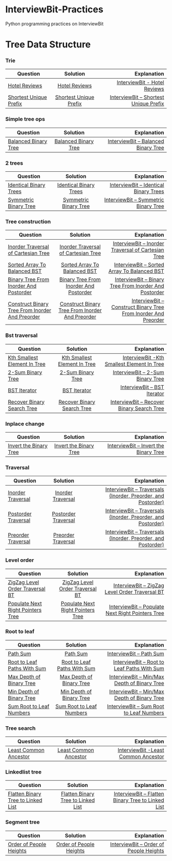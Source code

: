 # InterviewBit-Practices
Python programming practices on InterviewBit

# Tree Data Structure

### Trie
| Question        | Solution           | Explanation  |
| ------------- |:-------------:| -----:|
|[Hotel Reviews](https://www.interviewbit.com/problems/hotel-reviews/)|[Hotel Reviews](https://github.com/woodyko3234/InterviewBit-Practices/blob/master/Tree%20Data%20Structure/Tries/Hotel_Reviews_Trie.py)|[InterviewBit - Hotel Reviews](https://python5566.wordpress.com/2020/05/28/interviewbit-hotel-reviews/)|
|[Shortest Unique Prefix](https://www.interviewbit.com/problems/shortest-unique-prefix/)|[Shortest Unique Prefix](https://github.com/woodyko3234/InterviewBit-Practices/blob/master/Tree%20Data%20Structure/Trie/Shortest_Unique_Prefix.py)|[InterviewBit – Shortest Unique Prefix](https://python5566.wordpress.com/2020/07/06/interviewbit-shortest-unique-prefix/)|

### Simple tree ops
| Question        | Solution           | Explanation  |
| ------------- |:-------------:| -----:|
|[Balanced Binary Tree](https://www.interviewbit.com/problems/balanced-binary-tree/)|[Balanced Binary Tree](https://github.com/woodyko3234/InterviewBit-Practices/blob/master/Tree%20Data%20Structure/Simple%20tree%20ops/Balanced_Binary_Tree.py)|[InterviewBit – Balanced Binary Tree](https://python5566.wordpress.com/2020/05/30/interviewbit-balanced-binary-tree/)|

### 2 trees
| Question        | Solution           | Explanation  |
| ------------- |:-------------:| -----:|
|[Identical Binary Trees](https://www.interviewbit.com/problems/identical-binary-trees/)|[Identical Binary Trees](https://github.com/woodyko3234/InterviewBit-Practices/blob/master/Tree%20Data%20Structure/2%20trees/Identical_Binary_Trees.py)|[InterviewBit – Identical Binary Trees](https://python5566.wordpress.com/2020/05/30/interviewbit-identical-binary-trees/)|
|[Symmetric Binary Tree](https://www.interviewbit.com/problems/symmetric-binary-tree/)|[Symmetric Binary Tree](https://github.com/woodyko3234/InterviewBit-Practices/blob/master/Tree%20Data%20Structure/2%20trees/Symmetric_Binary_Tree.py)|[InterviewBit – Symmetric Binary Tree](https://python5566.wordpress.com/2020/05/30/interviewbit-symmetric-binary-tree/)|

### Tree construction
| Question        | Solution           | Explanation  |
| ------------- |:-------------:| -----:|
|[Inorder Traversal of Cartesian Tree](https://www.interviewbit.com/problems/inorder-traversal-of-cartesian-tree/)|[Inorder Traversal of Cartesian Tree](https://github.com/woodyko3234/InterviewBit-Practices/blob/master/Tree%20Data%20Structure/Tree%20construction/Inorder_Traversal_of_Cartesian_Tree.py)|[InterviewBit – Inorder Traversal of Cartesian Tree](https://python5566.wordpress.com/2020/05/31/interviewbit-inorder-traversal-of-cartesian-tree/)|
|[Sorted Array To Balanced BST](https://www.interviewbit.com/problems/sorted-array-to-balanced-bst/)|[Sorted Array To Balanced BST](https://github.com/woodyko3234/InterviewBit-Practices/blob/master/Tree%20Data%20Structure/Tree%20construction/Sorted_Array_To_Balanced_BST.py)|[InterviewBit – Sorted Array To Balanced BST](https://python5566.wordpress.com/2020/06/01/interviewbit-sorted-array-to-balanced-bst/)|
|[Binary Tree From Inorder And Postorder](https://www.interviewbit.com/problems/binary-tree-from-inorder-and-postorder/)|[Binary Tree From Inorder And Postorder](https://github.com/woodyko3234/InterviewBit-Practices/blob/master/Tree%20Data%20Structure/Tree%20construction/Binary_Tree_From_Inorder_And_Postorder.py)|[InterviewBit – Binary Tree From Inorder And Postorder](https://python5566.wordpress.com/2020/06/01/interviewbit-binary-tree-from-inorder-and-postorder/)|
|[Construct Binary Tree From Inorder And Preorder](https://www.interviewbit.com/problems/construct-binary-tree-from-inorder-and-preorder/)|[Construct Binary Tree From Inorder And Preorder](https://github.com/woodyko3234/InterviewBit-Practices/blob/master/Tree%20Data%20Structure/Tree%20construction/Construct_Binary_Tree_From_Inorder_And_Preorder.py)|[InterviewBit – Construct Binary Tree From Inorder And Preorder](https://python5566.wordpress.com/2020/06/04/interviewbit-construct-binary-tree-from-inorder-and-preorder/)|

### Bst traversal
| Question        | Solution           | Explanation  |
| ------------- |:-------------:| -----:|
|[Kth Smallest Element In Tree](https://www.interviewbit.com/problems/kth-smallest-element-in-tree/)|[Kth Smallest Element In Tree](https://github.com/woodyko3234/InterviewBit-Practices/blob/master/Tree%20Data%20Structure/Bst%20traversal/Kth_Smallest_Element_In_Tree.py)|[InterviewBit -Kth Smallest Element In Tree](https://python5566.wordpress.com/2020/06/04/interviewbit-kth-smallest-element-in-tree/)|
|[2-Sum Binary Tree](https://www.interviewbit.com/problems/2sum-binary-tree/)|[2-Sum Binary Tree](https://github.com/woodyko3234/InterviewBit-Practices/blob/master/Tree%20Data%20Structure/Bst%20traversal/2-Sum_Binary_Tree.py)|[InterviewBit – 2-Sum Binary Tree](https://python5566.wordpress.com/2020/06/06/interviewbit-2-sum-binary-tree/)|
|[BST Iterator](https://www.interviewbit.com/problems/bst-iterator/)|[BST Iterator](https://github.com/woodyko3234/InterviewBit-Practices/blob/master/Tree%20Data%20Structure/Bst%20traversal/BST_Iterator.py)|[InterviewBit – BST Iterator](https://python5566.wordpress.com/2020/06/13/interviewbit-bst-iterator/)|
|[Recover Binary Search Tree](https://www.interviewbit.com/problems/recover-binary-search-tree/)|[Recover Binary Search Tree](https://github.com/woodyko3234/InterviewBit-Practices/blob/master/Tree%20Data%20Structure/Bst%20traversal/Recover_Binary_Search_Tree_Morris.py)|[InterviewBit – Recover Binary Search Tree](https://python5566.wordpress.com/2020/06/13/interviewbit-recover-binary-search-tree/)|

### Inplace change
| Question        | Solution           | Explanation  |
| ------------- |:-------------:| -----:|
|[Invert the Binary Tree](https://www.interviewbit.com/problems/invert-the-binary-tree/)|[Invert the Binary Tree](https://github.com/woodyko3234/InterviewBit-Practices/blob/master/Tree%20Data%20Structure/Inplace%20change/Invert_the_Binary_Tree.py)|[InterviewBit – Invert the Binary Tree](https://python5566.wordpress.com/2020/06/13/interviewbit-invert-the-binary-tree/)|


### Traversal
| Question        | Solution           | Explanation  |
| ------------- |:-------------:| -----:|
|[Inorder Traversal](https://www.interviewbit.com/problems/inorder-traversal/)|[Inorder Traversal](https://github.com/woodyko3234/InterviewBit-Practices/blob/master/Tree%20Data%20Structure/Traversal/Inorder_Traversal.py)|[InterviewBit – Traversals (Inorder, Preorder, and Postorder)](https://python5566.wordpress.com/2020/06/13/interviewbit-traversals-inorder-preorder-and-postorder/)|
|[Postorder Traversal](https://www.interviewbit.com/problems/postorder-traversal/)|[Postorder Traversal](https://github.com/woodyko3234/InterviewBit-Practices/blob/master/Tree%20Data%20Structure/Traversal/Postorder_Traversal.py)|[InterviewBit – Traversals (Inorder, Preorder, and Postorder)](https://python5566.wordpress.com/2020/06/13/interviewbit-traversals-inorder-preorder-and-postorder/)|
|[Preorder Traversal](https://www.interviewbit.com/problems/preorder-traversal/)|[Preorder Traversal](https://github.com/woodyko3234/InterviewBit-Practices/blob/master/Tree%20Data%20Structure/Traversal/Preorder_Traversal.py)|[InterviewBit – Traversals (Inorder, Preorder, and Postorder)](https://python5566.wordpress.com/2020/06/13/interviewbit-traversals-inorder-preorder-and-postorder/)|

### Level order
| Question        | Solution           | Explanation  |
| ------------- |:-------------:| -----:|
|[ZigZag Level Order Traversal BT](https://www.interviewbit.com/problems/zigzag-level-order-traversal-bt/)|[ZigZag Level Order Traversal BT](https://github.com/woodyko3234/InterviewBit-Practices/blob/master/Tree%20Data%20Structure/Level%20order/ZigZag_Level_Order_Traversal_BT.py)|[InterviewBit – ZigZag Level Order Traversal BT](https://python5566.wordpress.com/2020/06/19/interviewbit-zigzag-level-order-traversal-bt/)|
|[Populate Next Right Pointers Tree](https://www.interviewbit.com/problems/populate-next-right-pointers-tree/)|[Populate Next Right Pointers Tree](https://github.com/woodyko3234/InterviewBit-Practices/blob/master/Tree%20Data%20Structure/Level%20order/Populate_Next_Right_Pointers_Tree_loop.py)|[InterviewBit – Populate Next Right Pointers Tree](https://python5566.wordpress.com/2020/06/20/interviewbit-populate-next-right-pointers-tree/)|

### Root to leaf
| Question        | Solution           | Explanation  |
| ------------- |:-------------:| -----:|
|[Path Sum](https://www.interviewbit.com/problems/path-sum/)|[Path Sum](https://github.com/woodyko3234/InterviewBit-Practices/blob/master/Tree%20Data%20Structure/Root%20to%20leaf/Path_Sum.py)|[InterviewBit – Path Sum](https://python5566.wordpress.com/2020/06/26/interviewbit-path-sum/)|
|[Root to Leaf Paths With Sum](https://www.interviewbit.com/problems/root-to-leaf-paths-with-sum/)|[Root to Leaf Paths With Sum](https://github.com/woodyko3234/InterviewBit-Practices/blob/master/Tree%20Data%20Structure/Root%20to%20leaf/Root_to_Leaf_Paths_With_Sum.py)|[InterviewBit – Root to Leaf Paths With Sum](https://python5566.wordpress.com/2020/06/26/interviewbit-root-to-leaf-paths-with-sum/)|
|[Max Depth of Binary Tree](https://www.interviewbit.com/problems/max-depth-of-binary-tree/)|[Max Depth of Binary Tree](https://github.com/woodyko3234/InterviewBit-Practices/blob/master/Tree%20Data%20Structure/Root%20to%20leaf/Max_Depth_of_Binary_Tree.py)|[InterviewBit – Min/Max Depth of Binary Tree](https://python5566.wordpress.com/2020/06/26/interviewbit-min-max-depth-of-binary-tree/)|
|[Min Depth of Binary Tree](https://www.interviewbit.com/problems/min-depth-of-binary-tree/)|[Min Depth of Binary Tree](https://github.com/woodyko3234/InterviewBit-Practices/blob/master/Tree%20Data%20Structure/Root%20to%20leaf/Min_Depth_of_Binary_Tree.py)|[InterviewBit – Min/Max Depth of Binary Tree](https://python5566.wordpress.com/2020/06/26/interviewbit-min-max-depth-of-binary-tree/)|
|[Sum Root to Leaf Numbers](https://www.interviewbit.com/problems/sum-root-to-leaf-numbers/)|[Sum Root to Leaf Numbers](https://github.com/woodyko3234/InterviewBit-Practices/blob/master/Tree%20Data%20Structure/Root%20to%20leaf/Sum_Root_to_Leaf_Numbers.py)|[InterviewBit – Sum Root to Leaf Numbers](https://python5566.wordpress.com/2020/06/26/interviewbit-sum-root-to-leaf-numbers/)|

### Tree search
| Question        | Solution           | Explanation  |
| ------------- |:-------------:| -----:|
|[Least Common Ancestor](https://www.interviewbit.com/problems/least-common-ancestor/)|[Least Common Ancestor](https://github.com/woodyko3234/InterviewBit-Practices/blob/master/Tree%20Data%20Structure/Tree%20search/Least_Common_Ancestor.py)|[InterviewBit -Least Common Ancestor](https://python5566.wordpress.com/2020/06/30/interviewbit-least-common-ancestor/)|

### Linkedlist tree
| Question        | Solution           | Explanation  |
| ------------- |:-------------:| -----:|
|[Flatten Binary Tree to Linked List](https://www.interviewbit.com/problems/flatten-binary-tree-to-linked-list/)|[Flatten Binary Tree to Linked List](https://github.com/woodyko3234/InterviewBit-Practices/blob/master/Tree%20Data%20Structure/Linkedlist%20tree/Flatten_Binary_Tree_to_Linked_List.py)|[InterviewBit – Flatten Binary Tree to Linked List](https://python5566.wordpress.com/2020/07/01/interviewbit-flatten-binary-tree-to-linked-list/)|

### Segment tree
| Question        | Solution           | Explanation  |
| ------------- |:-------------:| -----:|
|[Order of People Heights](https://www.interviewbit.com/problems/order-of-people-heights/)|[Order of People Heights](https://github.com/woodyko3234/InterviewBit-Practices/blob/master/Tree%20Data%20Structure/Segment%20tree/Order_of_People_Heights.py)|[InterviewBit – Order of People Heights](https://python5566.wordpress.com/2020/07/06/interviewbit-order-of-people-heights/)|
